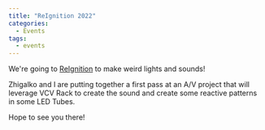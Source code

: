 ```yaml
---
title: "ReIgnition 2022"
categories:
  - Events
tags:
  - events
---
```


We're going to [ReIgnition](https://www.facebook.com/events/3184197958490943/) to make weird lights and sounds! 

Zhigalko and I are putting together a first pass at an A/V project that will leverage VCV Rack to create the sound and create some reactive patterns in some LED Tubes. 

Hope to see you there!